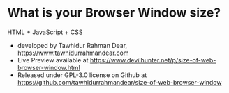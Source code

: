 # What is your Browser Window size? <br>
HTML + JavaScript + CSS <br>
* developed by Tawhidur Rahman Dear, https://www.tawhidurrahmandear.com <br>
* Live Preview available at https://www.devilhunter.net/p/size-of-web-browser-window.html <br>
* Released under GPL-3.0 license on Github at https://github.com/tawhidurrahmandear/size-of-web-browser-window 
